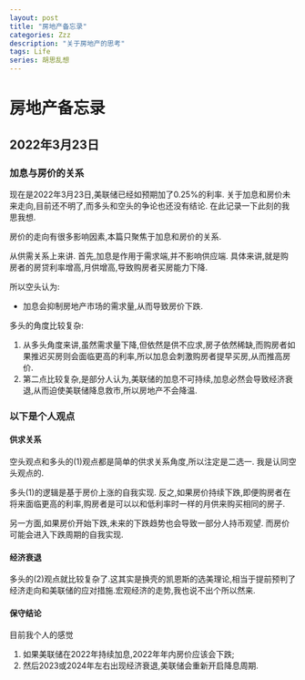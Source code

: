 ```yaml
---
layout: post
title: "房地产备忘录"
categories: Zzz
description: "关于房地产的思考"
tags: Life
series: 胡思乱想
---
```



# 房地产备忘录

## 2022年3月23日

### 加息与房价的关系

现在是2022年3月23日,美联储已经如预期加了0.25%的利率. 关于加息和房价未来走向,目前还不明了,而多头和空头的争论也还没有结论. 在此记录一下此刻的我思我想.

房价的走向有很多影响因素,本篇只聚焦于加息和房价的关系.

从供需关系上来讲. 首先,加息是作用于需求端,并不影响供应端. 具体来讲,就是购房者的房贷利率增高,月供增高,导致购房者买房能力下降.

所以空头认为:
  - 加息会抑制房地产市场的需求量,从而导致房价下跌.

多头的角度比较复杂:
  1. 从多头角度来讲,虽然需求量下降,但依然是供不应求,房子依然稀缺,而购房者如果推迟买房则会面临更高的利率,所以加息会刺激购房者提早买房,从而推高房价.
  2. 第二点比较复杂,是部分人认为,美联储的加息不可持续,加息必然会导致经济衰退,从而迫使美联储降息救市,所以房地产不会降温.


### 以下是个人观点

#### 供求关系

空头观点和多头的(1)观点都是简单的供求关系角度,所以注定是二选一. 我是认同空头观点的.

多头(1)的逻辑是基于房价上涨的自我实现. 反之,如果房价持续下跌,即便购房者在将来面临更高的利率,购房者是可以以和低利率时一样的月供来购买相同的房子.

另一方面,如果房价开始下跌,未来的下跌趋势也会导致一部分人持币观望. 而房价可能会进入下跌周期的自我实现.

#### 经济衰退

多头的(2)观点就比较复杂了.这其实是换壳的凯恩斯的选美理论,相当于提前预判了经济走向和美联储的应对措施.宏观经济的走势,我也说不出个所以然来.

#### 保守结论

目前我个人的感觉
  1. 如果美联储在2022年持续加息,2022年年内房价应该会下跌; 
  2. 然后2023或2024年左右出现经济衰退,美联储会重新开启降息周期.
